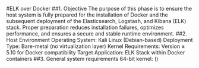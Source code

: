 
#ELK over Docker
##1. Objective
The purpose of this phase is to ensure the host system is fully prepared for the installation of Docker and the subsequent deployment of the Elasticsearch, Logstash, and Kibana (ELK) stack. Proper preparation reduces installation failures, optimizes performance, and ensures a secure and stable runtime environment.
##2. Host Environment
Operating System: Kali Linux (Debian-based)
Deployment Type: Bare-metal (no virtualization layer)
Kernel Requirements: Version ≥ 5.10 for Docker compatibility
Target Application: ELK Stack within Docker containers
##3. General system requirements
64-bit kernel:
()
